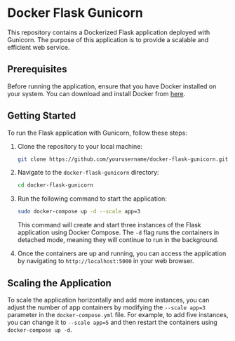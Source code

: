 # Docker Flask Gunicorn

This repository contains a Dockerized Flask application deployed with Gunicorn. The purpose of this application is to provide a scalable and efficient web service.

## Prerequisites

Before running the application, ensure that you have Docker installed on your system. You can download and install Docker from [here](https://docs.docker.com/get-docker/).

## Getting Started

To run the Flask application with Gunicorn, follow these steps:

1. Clone the repository to your local machine:

    ```bash
    git clone https://github.com/yourusername/docker-flask-gunicorn.git
    ```

2. Navigate to the `docker-flask-gunicorn` directory:

    ```bash
    cd docker-flask-gunicorn
    ```

3. Run the following command to start the application:

    ```bash
    sudo docker-compose up -d --scale app=3
    ```

    This command will create and start three instances of the Flask application using Docker Compose. The `-d` flag runs the containers in detached mode, meaning they will continue to run in the background.

4. Once the containers are up and running, you can access the application by navigating to `http://localhost:5000` in your web browser.

## Scaling the Application

To scale the application horizontally and add more instances, you can adjust the number of app containers by modifying the `--scale app=3` parameter in the `docker-compose.yml` file. For example, to add five instances, you can change it to `--scale app=5` and then restart the containers using `docker-compose up -d`.

